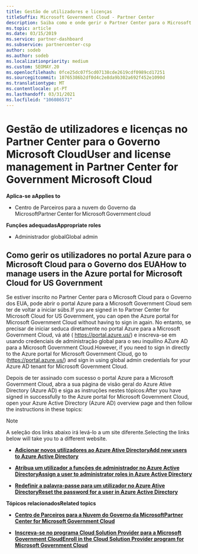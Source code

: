 ```yaml
---
title: Gestão de utilizadores e licenças
titleSuffix: Microsoft Government Cloud - Partner Center
description: Saiba como e onde gerir o Partner Center para o Microsoft Cloud para parceiros, clientes e licenças do Governo dos EUA, bem como resets de password.
ms.topic: article
ms.date: 03/15/2019
ms.service: partner-dashboard
ms.subservice: partnercenter-csp
author: sodeb
ms.author: sodeb
ms.localizationpriority: medium
ms.custom: SEOMAY.20
ms.openlocfilehash: 0fce25dc07f5cd07138cde2619cdf0989cd17251
ms.sourcegitcommit: 10765386b2df0d4c2e8da9b302a692f452e1090d
ms.translationtype: MT
ms.contentlocale: pt-PT
ms.lasthandoff: 03/31/2021
ms.locfileid: "106086571"
---
```

# <a name="user-and-license-management-in-partner-center-for-government-microsoft-cloud"></a><span data-ttu-id="87cc2-103">Gestão de utilizadores e licenças no Partner Center para o Governo Microsoft Cloud</span><span class="sxs-lookup"><span data-stu-id="87cc2-103">User and license management in Partner Center for Government Microsoft Cloud</span></span>

<span data-ttu-id="87cc2-104">**Aplica-se a**</span><span class="sxs-lookup"><span data-stu-id="87cc2-104">**Applies to**</span></span>

- <span data-ttu-id="87cc2-105">Centro de Parceiros para a nuvem do Governo da Microsoft</span><span class="sxs-lookup"><span data-stu-id="87cc2-105">Partner Center for Microsoft Government cloud</span></span>

<span data-ttu-id="87cc2-106">**Funções adequadas**</span><span class="sxs-lookup"><span data-stu-id="87cc2-106">**Appropriate roles**</span></span>

- <span data-ttu-id="87cc2-107">Administrador global</span><span class="sxs-lookup"><span data-stu-id="87cc2-107">Global admin</span></span>

## <a name="how-to-manage-users-in-the-azure-portal-for-microsoft-cloud-for-us-government"></a><span data-ttu-id="87cc2-108">Como gerir os utilizadores no portal Azure para o Microsoft Cloud para o Governo dos EUA</span><span class="sxs-lookup"><span data-stu-id="87cc2-108">How to manage users in the Azure portal for Microsoft Cloud for US Government</span></span>

<span data-ttu-id="87cc2-109">Se estiver inscrito no Partner Center para o Microsoft Cloud para o Governo dos EUA, pode abrir o portal Azure para a Microsoft Government Cloud sem ter de voltar a iniciar súbs.</span><span class="sxs-lookup"><span data-stu-id="87cc2-109">If you are signed in to Partner Center for Microsoft Cloud for US Government, you can open the Azure portal for Microsoft Government Cloud without having to sign in again.</span></span> <span data-ttu-id="87cc2-110">No entanto, se precisar de iniciar seduca diretamente no portal Azure para a Microsoft Government Cloud, vá até ( https://portal.azure.us/) e inscreva-se em usando credenciais de administração global para o seu inquilino AZure AD para a Microsoft Government Cloud.</span><span class="sxs-lookup"><span data-stu-id="87cc2-110">However, if you need to sign in directly to the Azure portal for Microsoft Government Cloud, go to (https://portal.azure.us/) and sign in using global admin credentials for your Azure AD tenant for Microsoft Government Cloud.</span></span>

<span data-ttu-id="87cc2-111">Depois de ter assinado com sucesso o portal Azure para a Microsoft Government Cloud, abra a sua página de visão geral do Azure Ative Directory (Azure AD) e siga as instruções nestes tópicos:</span><span class="sxs-lookup"><span data-stu-id="87cc2-111">After you have signed in successfully to the Azure portal for Microsoft Government Cloud, open your Azure Active Directory (Azure AD) overview page and then follow the instructions in these topics:</span></span>

> [!NOTE]  
> <span data-ttu-id="87cc2-112">A seleção dos links abaixo irá levá-lo a um site diferente.</span><span class="sxs-lookup"><span data-stu-id="87cc2-112">Selecting the links below will take you to a different website.</span></span> 

-  [<span data-ttu-id="87cc2-113">**Adicionar novos utilizadores ao Azure Ative Directory**</span><span class="sxs-lookup"><span data-stu-id="87cc2-113">**Add new users to Azure Active Directory**</span></span>](/azure/active-directory/active-directory-users-create-azure-portal)

-  [<span data-ttu-id="87cc2-114">**Atribua um utilizador a funções de administrador no Azure Active Directory**</span><span class="sxs-lookup"><span data-stu-id="87cc2-114">**Assign a user to administrator roles in Azure Active Directory**</span></span>](/azure/active-directory/active-directory-users-assign-role-azure-portal)

-  [<span data-ttu-id="87cc2-115">**Redefinir a palavra-passe para um utilizador no Azure Ative Directory**</span><span class="sxs-lookup"><span data-stu-id="87cc2-115">**Reset the password for a user in Azure Active Directory**</span></span>](/azure/active-directory/active-directory-users-reset-password-azure-portal)

<span data-ttu-id="87cc2-116">**Tópicos relacionados**</span><span class="sxs-lookup"><span data-stu-id="87cc2-116">**Related topics**</span></span>

-  [<span data-ttu-id="87cc2-117">**Centro de Parceiros para a Nuvem do Governo da Microsoft**</span><span class="sxs-lookup"><span data-stu-id="87cc2-117">**Partner Center for Microsoft Government Cloud**</span></span>](partner-center-for-microsoft-us-govt-cloud.md)

-  [<span data-ttu-id="87cc2-118">**Inscreva-se no programa Cloud Solution Provider para a Microsoft Government Cloud**</span><span class="sxs-lookup"><span data-stu-id="87cc2-118">**Enroll in the Cloud Solution Provider program for Microsoft Government Cloud**</span></span>](enroll-in-csp-for-microsoft-us-govt-cloud.md)